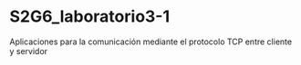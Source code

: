 # S2G6_laboratorio3-1
Aplicaciones para la comunicación mediante el protocolo TCP entre cliente y servidor

